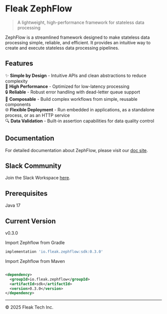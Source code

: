 # Fleak ZephFlow

> A lightweight, high-performance framework for stateless data processing

ZephFlow is a streamlined framework designed to make stateless data processing simple, reliable, and efficient. It
provides an intuitive way to create and execute stateless data processing pipelines.

## Features

✨ **Simple by Design** - Intuitive APIs and clean abstractions to reduce complexity  
🚀 **High Performance** - Optimized for low-latency processing  
🔒 **Reliable** - Robust error handling with dead-letter queue support  
🧩 **Composable** - Build complex workflows from simple, reusable components  
🌐 **Flexible Deployment** - Run embedded in applications, as a standalone process, or as an HTTP service  
🔍 **Data Validation** - Built-in assertion capabilities for data quality control

## Documentation

For detailed documentation about ZephFlow, please visit our [doc site](https://docs.fleak.ai/zephflow).

## Slack Community
Join the Slack Workspace [here](https://join.slack.com/t/fleak-hq/shared_invite/zt-361k9cnhf-9~mmjpOH1IbZfRxeXplfKA).

## Prerequisites
Java 17

## Current Version
v0.3.0

Import Zephflow from Gradle
```groovy
implementation 'io.fleak.zephflow:sdk:0.3.0'
```

Import Zephflow from Maven
```xml

<dependency>
  <groupId>io.fleak.zephflow</groupId>
  <artifactId>sdk</artifactId>
  <version>0.3.0</version>
</dependency>
```


---

© 2025 Fleak Tech Inc.